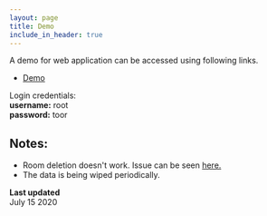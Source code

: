 ```yaml
---
layout: page
title: Demo
include_in_header: true
---
```


A demo for web application can be accessed using following links.
- [Demo](https://demo.cothings.app)

Login credentials:
 <br/>
  **username:** root
  <br/>
  **password:** toor

## Notes:
- Room deletion doesn't work. Issue can be seen [here.](https://github.com/cothings-app/cothings/issues/14)
- The data is being wiped periodically.

**Last updated**  
July 15 2020